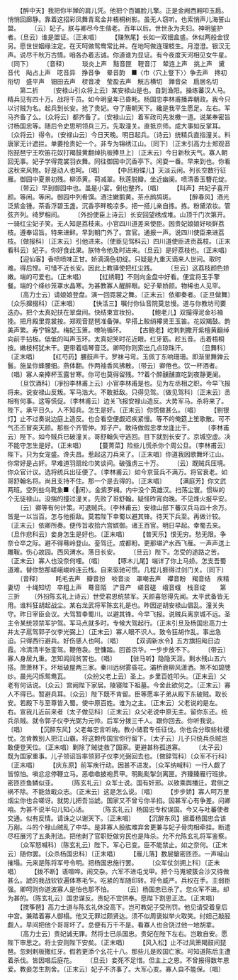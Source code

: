 <!-- { "loadSidebar": true } -->
　　【醉中天】我把你半亸的肩儿凭。他把个百媚脸儿擎。正是金阙西厢叩玉扃。悄悄回廊静。靠着这招彩凤舞青鸾金井梧桐树影。虽无人窃听。也索悄声儿海誓山盟。
　　〔云〕妃子。朕与卿尽今生偕老。百年以后。世世永为夫妇。神明鉴护者。〔旦云〕谁是盟证。〔正末唱〕
　　【赚煞尾】长如一双钿盒盛。休似两般金钗另。愿世世姻缘注定。在天呵做鸳鸯常比并。在地呵做连理枝生。月澄澄。银汉无声。说尽千秋万古情。咱各办着志诚。你道谁为显证。有今夜度天河相见女牛星。〔同下〕
　　〔音释〕
　　琰炎上声　黠音匣　鞓音汀　辇连上声　挑上声　黛音代　飐占上声　呓音异　挣音争　晕音韵　■〈巾〈穴上豋下〉〉争去声　搀初衔切　盛平声　钿田去声　棂音凌　莹盈去声　觥古横切　亸音朵　扃居名切
　　第二折
　　〔安禄山引众将上云〕某安禄山是也。自到渔阳。操练蕃汉人马。精兵见有四十万。战将千员。如今明皇年已昏眊。杨国忠李林甫播弄朝政。我今只以讨贼为名。起兵到长安。抢了贵妃。夺了唐朝天下。纔是我平生愿足。左右。军马齐备了么。〔众将云〕都齐备了。〔安禄山云〕着军政司先发檄一道。说某奉密旨讨杨国忠等。随后令史思明领兵三万。先取潼关。直抵京师。成大事如反掌耳。〔众将云〕得令。〔安禄山云〕今日天晚。明日起兵。〔诗云〕统精兵直指潼关。料唐家无计遮拦。单要抢贵妃一个。非专为锦绣江山。〔同下〕〔正末引高力士郑观音抱琵琶宁王吹笛花奴打羯鼓黄翻绰执板捧旦上〕〔正末云〕今日新秋天气。寡人朝回无事。妃子学得霓裳羽衣舞。同往御园中沉香亭下。闲耍一番。早来到也。你看这秋来风物。好是动人也呵。〔唱〕
　　【中吕粉蝶儿】天淡云闲。列长空数行征雁。御园中夏景初残。柳添黄。荷减翠。秋莲脱瓣。坐近幽阑。喷清香玉簪花绽。
　　〔带云〕早到御园中也。虽是小宴。倒也整齐。〔唱〕
　　【叫声】共妃子喜开颜。等闲。等闲。御园中列肴馔。酒注嫩鹅黄。茶点鹧鸪斑。
　　【醉春风】酒光泛紫金锺。茶香浮碧玉盏。沉香亭畔晚凉多。把一搭儿亲自拣。拣。粉黛浓妆。管弦齐列。绮罗相间。
　　〔外扮使臣上诗云〕长安回望绣成堆。山顶千门次第开。一骑红尘妃子笑。无人知是荔枝来。小官四川道差来使臣。因贵妃娘娘好啖鲜荔枝。遵奉诏旨。特来进鲜。早到朝门外了。宫官。通报一声。说四川使臣来进荔枝。〔做报科〕〔正末云〕引他进来。〔使臣见驾科云〕四川道使臣进贡荔枝。〔正末看科云〕妃子。你好食此果。朕特令他及时进来。〔旦云〕是好荔枝也。〔正末唱〕
　　【迎仙客】香喷喷味正甘。娇滴滴色初绽。只疑是九重天谪来人世间。取时难。得后悭。可惜不近长安。因此上教驿使把红尘践。
　　〔旦云〕这荔枝颜色娇嫩。端的可爱也。〔正末唱〕
　　【红绣鞋】不则向金盘中好看。便宜将玉手擎餐。端的个绛纱笼罩水晶寒。为甚教寡人醒醉眼。妃子晕娇颜。物稀也人见罕。
　　〔高力士云〕请娘娘登盘。演一回霓裳之舞。〔正末云〕依卿奏者。〔正旦做舞〕〔众乐撺掇科〕〔正末唱〕
　　【快活三】嘱付你仙音院莫怠慢。道与你教坊司要迭办。把个太真妃扶在翠盘间。快结束宜妆扮。
　　【鲍老儿】双撮得泥金衫袖挽。把月殿里霓裳按。郑观音琵琶准备弹。早搭上鲛绡襻贤王玉笛。花奴羯鼓。韵美声繁。寿宁锦瑟。梅妃玉箫。嘹喨循环。
　　【古鲍老】屹刺刺撒开紫檀黄翻绰向前手拈板。低低的叫声玉环。太真妃笑时花近眼。红牙筯。趁五音。击着梧桐按。嫩枝柯犹未干。更带着瑶琴音泛。卿呵你则索出几点琼珠汗。
　　〔旦舞科〕〔正末唱〕
　　【红芍药】腰鼓声干。罗袜弓弯。玉佩丁东响珊珊。即渐里舞亸云鬟。施呈你蜂腰细。燕体翻。作两袖香风拂散。〔带云〕卿倦也。饮一杯酒者。〔唱〕寡人亲捧杯玉露甘寒。你可也莫得留残。??着个醉醺醺直吃到夜静更阑。
　　〔旦饮酒科〕〔凈扮李林甫上云〕小官李林甫是也。见为左丞相之职。今早飞报将来。说安禄山反叛。军马浩大。不敢抵敌。只得见驾。〔做见驾科〕〔正末云〕丞相有何事。这等慌促。〔李林甫云〕边关飞报安禄山造反。大势军马。杀将来了。陛下。承平日久。人不知兵。怎生是好。〔正末云〕你慌做甚么。〔唱〕
　　【剔银灯】止不过奏说边庭上造反。也合看空便觑迟疾紧慢。等不的俺筵上笙歌散。可不气丕丕冒突天颜。那些个齐管仲。郑子产。敢待做假忠孝龙逢比干。
　　〔李林甫云〕陛下。如今贼兵已破潼关。哥舒翰失守逃回。目下就到长安了。京城空虚。决不能守怎生是好。〔正末唱〕
　　【蔓菁菜】险些儿慌杀你个周公旦。〔李林甫云〕陛下。只为女宠盛。谗夫昌。惹起这刀兵来了。〔正末唱〕你道我因歌舞坏江山。你常好是占奸。早难道羽扇纶巾笑谈间。破强虏三十万。
　　〔云〕既贼兵压境。你众官计议。选将统兵出征便了。〔李林甫云〕如今京营兵不满万。将官衰老。如哥舒翰名将。尚且支持不住。那一个是去得的。〔正末唱〕
　　【满庭芳】你文武两班。空列些乌靴象■〈闲〉。金紫罗襕。内中没个英雄汉。扫荡尘寰。惯纵的个无徒禄山。没揣的撞过潼关。先败了哥舒翰。疑怪昨宵向晚。不见烽火报平安。
　　〔云〕卿等有何计策。可退贼兵。〔李林甫云〕安禄山部下蕃汉兵马四十余万。皆是一以当百。怎与他拒敌。莫若陛下幸蜀以避其锋。待天下兵至。再做计较。〔正末云〕依卿所奏。便传旨收拾六宫嫔御。诸王百官。明日早起。幸蜀去来。〔旦作悲科云〕妾身怎生是好也。〔正末唱〕
　　【普天乐】恨无穷。愁无限。争奈仓卒之际。避不得蓦岭登山。銮驾迁。成都盼。更那堪浐水西飞雁。一声声送上雕鞍。伤心故园。西风渭水。落日长安。
　　〔旦云〕陛下。怎受的途路之苦。〔正末云〕寡人也没奈何哩。〔唱〕
　　【啄木儿尾】端详了你上马娇。怎支吾蜀道难。替你愁那嵯峨峻岭连云栈。自来驱驰可惯。几程儿捱得过剑门关。〔同下〕
　　〔音释〕
　　眊毛去声　瓣音扮　啖音淡　罩嘲去声　襻音盼　羯音结　疾精妻切　十绳知切　卒粗上声　蓦音陌　浐音产　嵯音磋　峨音蛾　栈音绽
　　第三折
　　〔外扮陈玄礼上诗云〕世受君恩统禁军。天颜喜怒得先闻。太平武备皆无用。谁料狂胡起战尘。某右龙武将军陈玄礼是也。昨因逆胡安禄山倡乱。潼关失守。昨日宰臣会议。大驾暂幸蜀川。以避其锋。今早飞报。说贼兵离京城不远。圣主令某统领禁军护驾。军马点就多时。专候大驾起行。〔正末引旦及杨国忠高力士并太子扈驾郭子仪李光弼上〕〔正末云〕寡人眼不识人。致令狂胡作乱。事出急迫。只得西行避兵。好伤感人也呵。〔唱〕
　　【双调新水令】五方旗招飐日边霞。冷清清半张銮驾。鞭倦袅。登慵踏。回首京华。一步步放不下。
　　〔带云〕寡人身居九重。怎知闾阎贫苦也。〔唱〕
　　【驻马听】隐隐天涯。剩水残山五六搭。萧萧林下。坏垣破屋两三家。秦川远树雾昏花。灞桥衰柳风潇洒。煞不如碧牕纱。晨光闪烁鸳鸯瓦。
　　〔众扮父老上云〕圣上。乡里百姓叩头。〔正末云〕父老有何话说。〔众云〕宫阙陛下家居。陵寝陛下祖墓。今舍此欲何之。〔正末云〕寡人不得已。暂避兵耳。〔众云〕陛下既不肯留。臣等愿率子弟从殿下东破贼。取长安。若殿下与至尊皆入蜀。使中原百姓。谁为之主。〔正末云〕父老说的是左。右。宣我儿近前来者〔太子做见科〕〔正末云〕众父老说中原无主。留你东还。统兵杀贼。就令郭子仪李光弼为元帅。后军分拨三千人。跟你回去。你听我说。〔唱〕
　　【沉醉东风】父老每忠言听纳。教小储君专任征伐。你也合分取些社稷忧。怎肯教别人把江山霸。将这颗传国宝你行留下。〔太子云〕儿子只统兵杀贼岂敢便登天位。〔正末唱〕剿除了贼徒救了国家。更避甚称孤道寡。
　　〔太子云〕既为国家重事。儿子领诏旨率领郭子仪李光弼回去也。〔做辞驾科〕〔众军不行科〕〔正末唱〕
　　【庆东原】前军疾行动。因甚不进发。〔众军纳喊科〕一行人觑了皆惊怕。嗔忿忿停鞭立马。恶噷噷披袍贯甲。明颩颩掣剑离匣。齐臻臻雁行班排。密匝匝鱼鳞似亚。
　　〔陈玄礼云〕众军士说。国有奸邪。以致乘舆播迁。君侧之祸不除。不能敛戢众志。〔正末云〕这是怎么说。〔唱〕
　　【步步娇】寡人呵万里烟尘你也合嗟讶。就势儿把吾当諕。国家又不曾亏你半掐。因甚军心有争差。问卿咱。为甚不说半句儿知心话。
　　〔陈玄礼云〕杨国忠专权误国。今又与吐蕃使者交通。似有反情。请诛之以谢天下。〔正末唱〕
　　【沉醉东风】据着杨国忠合该万剐。斗的个禄山贼乱了中华。是非寡人股肱难弃舍更兼与妃子骨肉相牵挂。断遣尽枉展污了五条刑法。把他剥了官职贬做穷民也是阵杀。允不允陈玄礼将军鉴察。
　　〔众军怒喊科〕〔陈玄礼云〕陛下。军心已变。臣不能禁止。如之奈何。〔正末云〕随你罢。〔众杀杨国忠科〕〔正末唱〕
　　【雁儿落】数层鎗密匝匝。一声喊山摧塌。元来是陈将军号令明。把杨国忠施行罢。
　　〔众军仗剑拥上科〕〔正末唱〕
　　【拨不断】语喧哗。闹交杂。六军不进屯戈甲。把个马嵬坡簇合沙又待做甚么。諕的我战钦钦遍体寒毛乍。吃紧的军随印转。将令威严。兵权在手。主弱臣强。卿呵则你道波寡人是怕也那不怕。
　　〔云〕杨国忠已杀了。您众军不进。却为甚的。〔陈玄礼云〕国忠谋反。贵妃不宜供奉。愿陛下割恩正法。〔正末唱〕
　　【搅筝琶】高力士道与陈玄礼休没高下。岂可教妃子受刑罚。他见请受着皇后中宫。兼踏着寡人御榻。他又无罪过颇贤达。须不似周褒姒举火取笑。纣妲己敲胫觑人。早间把他个哥哥坏了。总便有万千不是。看寡人也合饶过他一地胡拿。
　　〔高力士云〕贵妃诚无罪。然将士已杀国忠。贵妃在陛下左右。岂敢自安。愿陛下审思之。将士安则陛下安矣。〔正末唱〕
　　【风入松】止不过凤箫羯鼓间琵琶。忽剌剌板撒红牙。假若更添个幺花十八。那些儿是败国亡家。可知道陈后主遭着杀伐。皆因唱后庭花。
　　〔旦云〕妾死不足惜。但主上之恩。不曾报得数年恩爱。教妾怎生割舍。〔正末云〕妃子不济事了。大军心变。寡人自不能保。〔唱〕
